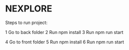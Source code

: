 # NEXPLORE

Steps to run project:

1 Go to back folder 
2 Run npm install
3 Run npm run start

4 Go to front folder
5 Run npm install
6 Run npm run start
